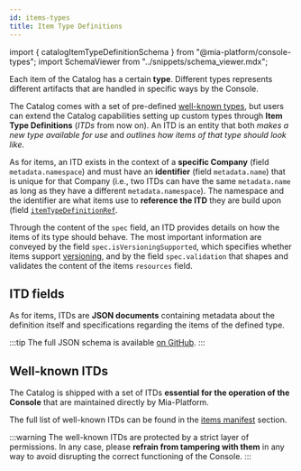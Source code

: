 ```yaml
---
id: items-types
title: Item Type Definitions
---
```


import { catalogItemTypeDefinitionSchema } from "@mia-platform/console-types";
import SchemaViewer from "../snippets/schema_viewer.mdx";

Each item of the Catalog has a certain **type**. Different types represents different artifacts that are handled in specific ways by the Console.

The Catalog comes with a set of pre-defined [well-known types](#well-known-itds), but users can extend the Catalog capabilities setting up custom types through **Item Type Definitions** (*ITDs* from now on). An ITD is an entity that both *makes a new type available for use* and *outlines how items of that type should look like*.

As for items, an ITD exists in the context of a **specific Company** (field `metadata.namespace`) and must have an **identifier** (field `metadata.name`) that is unique for that Company (i.e., two ITDs can have the same `metadata.name` as long as they have a different `metadata.namespace`). The namespace and the identifier are what items use to **reference the ITD** they are build upon (field [`itemTypeDefinitionRef`](/software-catalog/basic-concepts/05_items-data-structure.md#item-fields). 

Through the content of the `spec` field, an ITD provides details on how the items of its type should behave. The most important information are conveyed by the field `spec.isVersioningSupported`, which specifies whether items support [versioning](/software-catalog/basic-concepts/20_items-versioning.md), and by the field `spec.validation` that shapes and validates the content of the items `resources` field.

## ITD fields

As for items, ITDs are **JSON documents** containing metadata about the definition itself and specifications regarding the items of the defined type.

:::tip
The full JSON schema is available [on GitHub](https://raw.githubusercontent.com/mia-platform/console-sdk/refs/tags/%40mia-platform/console-types%400.38.11/packages/console-types/schemas/catalog/item-type-definition.schema.json).
:::

<SchemaViewer schema={catalogItemTypeDefinitionSchema} />

## Well-known ITDs

The Catalog is shipped with a set of ITDs **essential for the operation of the Console** that are maintained directly by Mia-Platform.

The full list of well-known ITDs can be found in the [items manifest](/software-catalog/manifests/overview.md) section.

:::warning
The well-known ITDs are protected by a strict layer of permissions. In any case, please **refrain from tampering with them** in any way to avoid disrupting the correct functioning of the Console.
:::
